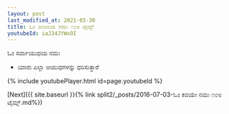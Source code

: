```yaml
---
layout: post
last_modified_at: 2021-03-30
title: ಓಂ ಅನಿಲಾಯ ನಮಃ ೧೦೮ ಟೈಮ್ಸ್
youtubeId: iaJ34JYWxOI
---
```

 
 
 ಓಂ ಸರ್ವಾಯುಧಯ ನಮಃ  
 
 -  ಯಾರು ಎಲ್ಲಾ ಆಯುಧಗಳನ್ನು ಧರಿಸುತ್ತಾರೆ 
 
  
 
  
 
 
 
 
 
 


{% include youtubePlayer.html id=page.youtubeId %}
 
[Next]({{ site.baseurl }}{% link  split2/_posts/2016-07-03-ಓಂ ಕವಯೇ ನಮಃ ೧೦೮ ಟೈಮ್ಸ್.md%})
 

